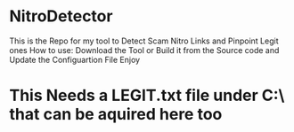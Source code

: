 # NitroDetector
This is the Repo for my tool to Detect Scam Nitro Links and Pinpoint Legit ones
How to use: Download the Tool or Build it from the Source code and Update the Configuartion File
Enjoy

# This Needs a LEGIT.txt file under C:\ that can be aquired here too
